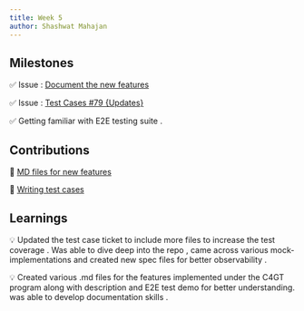 ```yaml
---
title: Week 5
author: Shashwat Mahajan
---
```


## Milestones

✅ Issue : [Document the new features ](https://github.com/ChakshuGautam/cQube-ingestion/issues/157)

✅ Issue : [Test Cases #79 {Updates}](https://github.com/ChakshuGautam/cQube-ingestion/issues/79)

✅ Getting familiar with E2E testing suite . 


## Contributions

🧧 [MD files for new features](https://github.com/ChakshuGautam/cQube-ingestion/pull/158)

🧧 [Writing test cases](https://github.com/ChakshuGautam/cQube-ingestion/pull/151)


## Learnings

💡 Updated the test case ticket to include more files to increase the test coverage . Was able to dive deep into the repo , came across various mock-implementations and created new spec files for better observability .

💡 Created various .md files for the features implemented under the C4GT program along with description and E2E test demo for better understanding. was able to develop documentation skills .